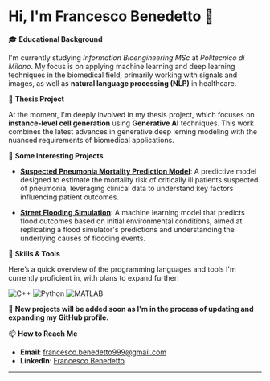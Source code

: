 # Hi, I'm Francesco Benedetto 👋

🎓 **Educational Background**

I'm currently studying *Information Bioengineering MSc* at *Politecnico di Milano*. My focus is on applying machine learning and deep learning techniques in the biomedical field, primarily working with signals and images, as well as **natural language processing (NLP)** in healthcare.

🧪 **Thesis Project**  

At the moment, I'm deeply involved in my thesis project, which focuses on **instance-level cell generation** using **Generative AI** techniques. This work combines the latest advances in generative deep lerning modeling with the nuanced requirements of biomedical applications.

📌 **Some Interesting Projects**

- **[Suspected Pneumonia Mortality Prediction Model](https://github.com/FrancescoBenedetto99/Suspected-Pneumonia--SLHD_PROJECT)**: A predictive model designed to estimate the mortality risk of critically ill patients suspected of pneumonia, leveraging clinical data to understand key factors influencing patient outcomes.
  
- **[Street Flooding Simulation](https://github.com/FrancescoBenedetto99/Street-Flooding-Problem--ML_PROJECT_2)**:   A machine learning model that predicts flood outcomes based on initial environmental conditions, aimed at replicating a flood simulator's predictions and understanding the underlying causes of flooding events.


💼 **Skills & Tools**

Here’s a quick overview of the programming languages and tools I'm currently proficient in, with plans to expand further:

![C++](https://img.shields.io/badge/-C++-00599C?style=for-the-badge&logo=c%2B%2B&logoColor=white)
![Python](https://img.shields.io/badge/-Python-3776AB?style=for-the-badge&logo=python&logoColor=white)
![MATLAB](https://img.shields.io/badge/-MATLAB-0076A8?style=for-the-badge&logo=mathworks&logoColor=white)


🔧 **New projects will be added soon as I'm in the process of updating and expanding my GitHub profile.**


📫 **How to Reach Me**  
- **Email**: [francesco.benedetto999@gmail.com](mailto:francesco.benedetto999@gmail.com)
- **LinkedIn**: [Francesco Benedetto](https://www.linkedin.com/in/francesco-benedetto-b3205529a/)

---



<!---
FrancescoBenedetto99/FrancescoBenedetto99 is a ✨ special ✨ repository because its `README.md` (this file) appears on your GitHub profile.
You can click the Preview link to take a look at your changes.
--->
